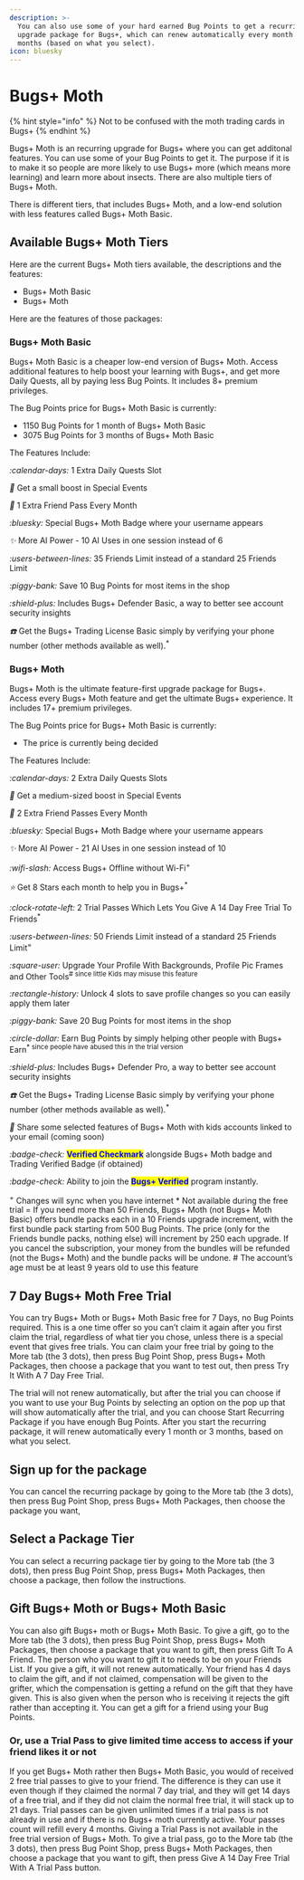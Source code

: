 ```yaml
---
description: >-
  You can also use some of your hard earned Bug Points to get a recurring
  upgrade package for Bugs+, which can renew automatically every month or 3
  months (based on what you select).
icon: bluesky
---
```


# Bugs+ Moth

{% hint style="info" %}
Not to be confused with the moth trading cards in Bugs+
{% endhint %}

Bugs+ Moth is an recurring upgrade for Bugs+ where you can get additonal features. You can use some of your Bug Points to get it. The purpose if it is to make it so people are more likely to use Bugs+ more (which means more learning) and learn more about insects. There are also multiple tiers of Bugs+ Moth.

There is different tiers, that includes Bugs+ Moth, and a low-end solution with less features called Bugs+ Moth Basic.

## Available Bugs+ Moth Tiers

Here are the current Bugs+ Moth tiers available, the descriptions and the features:

* Bugs+ Moth Basic
* Bugs+ Moth

Here are the features of those packages:

### Bugs+ Moth Basic

Bugs+ Moth Basic is a cheaper low-end version of Bugs+ Moth. Access additional features to help boost your learning with Bugs+, and get more Daily Quests, all by paying less Bug Points. It includes 8+ premium privileges.

The Bug Points price for Bugs+ Moth Basic is currently:

* 1150 Bug Points for 1 month of Bugs+ Moth Basic
* 3075 Bug Points for 3 months of Bugs+ Moth Basic

The Features Include:

<i class="fa-calendar-days">:calendar-days:</i> 1 Extra Daily Quests Slot

<i class="fa-gem">:gem:</i> Get a small boost in Special Events

<i class="fa-ticket">:ticket:</i> 1 Extra Friend Pass Every Month

<i class="fa-bluesky">:bluesky:</i> Special Bugs+ Moth Badge where your username appears

<i class="fa-sparkles">:sparkles:</i> More AI Power - 10 AI Uses in one session instead of 6

<i class="fa-users-between-lines">:users-between-lines:</i> 35 Friends Limit instead of a standard 25 Friends Limit

<i class="fa-piggy-bank">:piggy-bank:</i> Save 10 Bug Points for most items in the shop

<i class="fa-shield-plus">:shield-plus:</i> Includes Bugs+ Defender Basic, a way to better see account security insights

<i class="fa-phone">:phone:</i> Get the Bugs+ Trading License Basic simply by verifying your phone number (other methods available as well).<sup>\*</sup>

### Bugs+ Moth

Bugs+ Moth is the ultimate feature-first upgrade package for Bugs+. Access every Bugs+ Moth feature and get the ultimate Bugs+ experience. It includes 17+ premium privileges.

The Bug Points price for Bugs+ Moth Basic is currently:

* The price is currently being decided

The Features Include:

<i class="fa-calendar-days">:calendar-days:</i> 2 Extra Daily Quests Slots

<i class="fa-gem">:gem:</i> Get a medium-sized boost in Special Events

<i class="fa-ticket">:ticket:</i> 2 Extra Friend Passes Every Month

<i class="fa-bluesky">:bluesky:</i> Special Bugs+ Moth Badge where your username appears

<i class="fa-sparkles">:sparkles:</i> More AI Power - 21 AI Uses in one session instead of 10

<i class="fa-wifi-slash">:wifi-slash:</i> Access Bugs+ Offline without Wi-Fi<sup>+</sup>

<i class="fa-star">:star:</i> Get 8 Stars each month to help you in Bugs+<sup>\*</sup>

<i class="fa-clock-rotate-left">:clock-rotate-left:</i> 2 Trial Passes Which Lets You Give A 14 Day Free Trial To Friends<sup>\*</sup>

<i class="fa-users-between-lines">:users-between-lines:</i> 50 Friends Limit instead of a standard 25 Friends Limit<sup>=</sup>

<i class="fa-square-user">:square-user:</i> Upgrade Your Profile With Backgrounds, Profile Pic Frames and Other Tools<sup># since little Kids may misuse this feature</sup>

<i class="fa-rectangle-history">:rectangle-history:</i> Unlock 4 slots to save profile changes so you can easily apply them later

<i class="fa-piggy-bank">:piggy-bank:</i> Save 20 Bug Points for most items in the shop

<i class="fa-circle-dollar">:circle-dollar:</i> Earn Bug Points by simply helping other people with Bugs+ Earn<sup>\* since people have abused this in the trial version</sup>

<i class="fa-shield-plus">:shield-plus:</i> Includes Bugs+ Defender Pro, a way to better see account security insights

<i class="fa-phone">:phone:</i> Get the Bugs+ Trading License Basic simply by verifying your phone number (other methods available as well).<sup>\*</sup>

<i class="fa-child">:child:</i> Share some selected features of Bugs+ Moth with kids accounts linked to your email (coming soon)

<i class="fa-badge-check">:badge-check:</i> <mark style="color:blue;">**Verified Checkmark**</mark> alongside Bugs+ Moth badge and Trading Verified Badge (if obtained)

<i class="fa-badge-check">:badge-check:</i> Ability to join the <mark style="color:blue;">**Bugs+ Verified**</mark> program instantly.

<sup>+</sup> Changes will sync when you have internet \* Not available during the free trial = If you need more than 50 Friends, Bugs+ Moth (not Bugs+ Moth Basic) offers bundle packs each in a 10 Friends upgrade increment, with the first bundle pack starting from 500 Bug Points. The price (only for the Friends bundle packs, nothing else) will increment by 250 each upgrade. If you cancel the subscription, your money from the bundles will be refunded (not the Bugs+ Moth) and the bundle packs will be undone. # The account’s age must be at least 9 years old to use this feature

## 7 Day Bugs+ Moth Free Trial

You can try Bugs+ Moth or Bugs+ Moth Basic free for 7 Days, no Bug Points required. This is a one time offer so you can’t claim it again after you first claim the trial, regardless of what tier you chose, unless there is a special event that gives free trials. You can claim your free trial by going to the More tab (the 3 dots), then press Bug Point Shop, press Bugs+ Moth Packages, then choose a package that you want to test out, then press Try It With A 7 Day Free Trial.

The trial will not renew automatically, but after the trial you can choose if you want to use your Bug Points by selecting an option on the pop up that will show automatically after the trial, and you can choose Start Recurring Package if you have enough Bug Points. After you start the recurring package, it will renew automatically every 1 month or 3 months, based on what you select.

## Sign up for the package

You can cancel the recurring package by going to the More tab (the 3 dots), then press Bug Point Shop, press Bugs+ Moth Packages, then choose the package you want,&#x20;

## Select a Package Tier

You can select a recurring package tier by going to the More tab (the 3 dots), then press Bug Point Shop, press Bugs+ Moth Packages, then choose a package, then follow the instructions.

## Gift Bugs+ Moth or Bugs+ Moth Basic

You can also gift Bugs+ moth or Bugs+ Moth Basic. To give a gift, go to the More tab (the 3 dots), then press Bug Point Shop, press Bugs+ Moth Packages, then choose a package that you want to gift, then press Gift To A Friend. The person who you want to gift it to needs to be on your Friends List. If you give a gift, it will not renew automatically. Your friend has 4 days to claim the gift, and if not claimed,  compensation will be given to the grifter, which the compensation is getting a refund on the gift that they have given. This is also given when the person who is receiving it rejects the gift rather than accepting it. You can get a gift for a friend using your Bug Points.

### Or, use a Trial Pass to give limited time access to access if your friend likes it or not <a href="#trial-pass" id="trial-pass"></a>

If you get Bugs+ Moth rather then Bugs+ Moth Basic, you would of received 2 free trial passes to give to your friend. The difference is they can use it even though if they claimed the normal 7 day trial, and they will get 14 days of a free trial, and if they did not claim the normal free trial, it will stack up to 21 days. Trial passes can be given unlimited times if a trial pass is not already in use and if there is no Bugs+ moth currently active. Your passes count will refill every 4 months. Giving a Trial Pass is not available in the free trial version of Bugs+ Moth. To give a trial pass, go to the More tab (the 3 dots), then press Bug Point Shop, press Bugs+ Moth Packages, then choose a package that you want to gift, then press Give A 14 Day Free Trial With A Trial Pass button.
